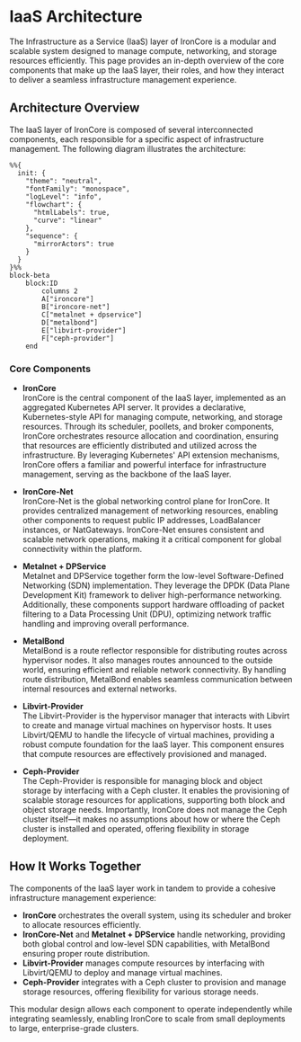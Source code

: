 # IaaS Architecture

The Infrastructure as a Service (IaaS) layer of IronCore is a modular and scalable system designed to manage compute,
networking, and storage resources efficiently. This page provides an in-depth overview of the core components that 
make up the IaaS layer, their roles, and how they interact to deliver a seamless infrastructure management experience.

## Architecture Overview

The IaaS layer of IronCore is composed of several interconnected components, each responsible for a specific aspect 
of infrastructure management. The following diagram illustrates the architecture:

```mermaid
%%{
  init: {
    "theme": "neutral",
    "fontFamily": "monospace",
    "logLevel": "info",
    "flowchart": {
      "htmlLabels": true,
      "curve": "linear"
    },
    "sequence": {
      "mirrorActors": true
    }
  }
}%%
block-beta
    block:ID
        columns 2
        A["ironcore"]
        B["ironcore-net"]
        C["metalnet + dpservice"]
        D["metalbond"]
        E["libvirt-provider"]
        F["ceph-provider"]
    end
```

### Core Components

- **IronCore**  
  IronCore is the central component of the IaaS layer, implemented as an aggregated Kubernetes API server. It provides 
  a declarative, Kubernetes-style API for managing compute, networking, and storage resources. Through its scheduler, 
  poollets, and broker components, IronCore orchestrates resource allocation and coordination, ensuring that resources 
  are efficiently distributed and utilized across the infrastructure. By leveraging Kubernetes' API extension 
  mechanisms, IronCore offers a familiar and powerful interface for infrastructure management, serving as the backbone 
  of the IaaS layer.

- **IronCore-Net**  
  IronCore-Net is the global networking control plane for IronCore. It provides centralized management of networking 
  resources, enabling other components to request public IP addresses, LoadBalancer instances, or NatGateways. 
  IronCore-Net ensures consistent and scalable network operations, making it a critical component for global 
  connectivity within the platform.

- **Metalnet + DPService**  
  Metalnet and DPService together form the low-level Software-Defined Networking (SDN) implementation. They leverage 
  the DPDK (Data Plane Development Kit) framework to deliver high-performance networking. Additionally, these 
  components support hardware offloading of packet filtering to a Data Processing Unit (DPU), optimizing network 
  traffic handling and improving overall performance.

- **MetalBond**  
  MetalBond is a route reflector responsible for distributing routes across hypervisor nodes. It also manages routes 
  announced to the outside world, ensuring efficient and reliable network connectivity. By handling route distribution, 
  MetalBond enables seamless communication between internal resources and external networks.

- **Libvirt-Provider**  
  The Libvirt-Provider is the hypervisor manager that interacts with Libvirt to create and manage virtual machines on 
  hypervisor hosts. It uses Libvirt/QEMU to handle the lifecycle of virtual machines, providing a robust compute 
  foundation for the IaaS layer. This component ensures that compute resources are effectively provisioned and managed.

- **Ceph-Provider**  
  The Ceph-Provider is responsible for managing block and object storage by interfacing with a Ceph cluster. It enables 
  the provisioning of scalable storage resources for applications, supporting both block and object storage needs. 
  Importantly, IronCore does not manage the Ceph cluster itself—it makes no assumptions about how or where the Ceph 
  cluster is installed and operated, offering flexibility in storage deployment.

## How It Works Together

The components of the IaaS layer work in tandem to provide a cohesive infrastructure management experience:

- **IronCore** orchestrates the overall system, using its scheduler and broker to allocate resources efficiently.
- **IronCore-Net** and **Metalnet + DPService** handle networking, providing both global control and low-level SDN 
  capabilities, with MetalBond ensuring proper route distribution.
- **Libvirt-Provider** manages compute resources by interfacing with Libvirt/QEMU to deploy and manage virtual machines.
- **Ceph-Provider** integrates with a Ceph cluster to provision and manage storage resources, offering flexibility 
  for various storage needs.

This modular design allows each component to operate independently while integrating seamlessly, enabling IronCore to 
scale from small deployments to large, enterprise-grade clusters.
